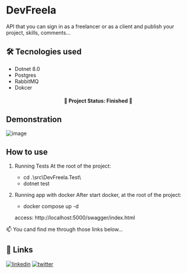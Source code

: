 # DevFreela

API that you can sign in as a freelancer or as a client and publish your project, skills, comments...


## 🛠 Tecnologies used

* Dotnet 8.0
* Postgres
* RabbitMQ
* Dokcer


<h4 align="center"> 
 🚧  Project Status: Finished  🚧
</h4>

## Demonstration

![image](https://github.com/VitorNasc4/DevFreela/assets/101666833/7e047575-89fa-48f2-9375-46c02dfebf05)


## How to use

1) Running Tests
   At the root of the project:
   - cd .\src\DevFreela.Test\
   - dotnet test

2) Running app with docker
   After start docker, at the root of the project:
   - docker compose up -d

   access: http://localhost:5000/swagger/index.html


📫 You cand find me through those links below...

## 🔗 Links
[![linkedin](https://img.shields.io/badge/linkedin-0A66C2?style=for-the-badge&logo=linkedin&logoColor=white)](https://www.linkedin.com/in/vitor-marciano/)
[![twitter](https://img.shields.io/badge/twitter-1DA1F2?style=for-the-badge&logo=twitter&logoColor=white)](https://twitter.com/marciano_vitor)
